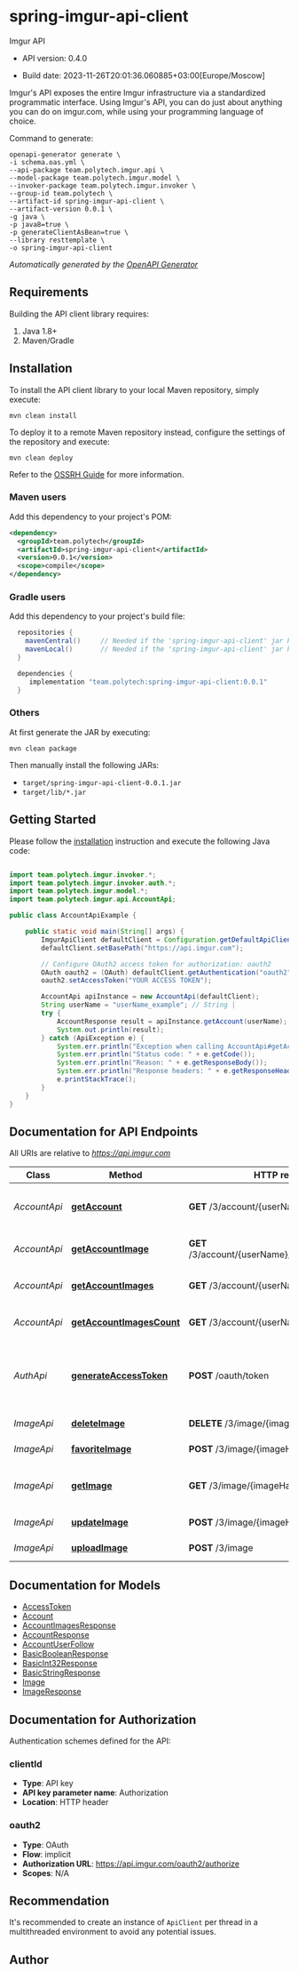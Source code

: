 # spring-imgur-api-client

Imgur API

- API version: 0.4.0

- Build date: 2023-11-26T20:01:36.060885+03:00[Europe/Moscow]

Imgur's API exposes the entire Imgur infrastructure via a standardized programmatic interface. Using Imgur's API, you can do just about anything you can do on imgur.com, while using your programming language of choice.

Command to generate:
```shell
openapi-generator generate \
-i schema.oas.yml \
--api-package team.polytech.imgur.api \
--model-package team.polytech.imgur.model \
--invoker-package team.polytech.imgur.invoker \
--group-id team.polytech \
--artifact-id spring-imgur-api-client \
--artifact-version 0.0.1 \
-g java \
-p java8=true \
-p generateClientAsBean=true \
--library resttemplate \
-o spring-imgur-api-client
```

*Automatically generated by the [OpenAPI Generator](https://openapi-generator.tech)*

## Requirements

Building the API client library requires:

1. Java 1.8+
2. Maven/Gradle

## Installation

To install the API client library to your local Maven repository, simply execute:

```shell
mvn clean install
```

To deploy it to a remote Maven repository instead, configure the settings of the repository and execute:

```shell
mvn clean deploy
```

Refer to the [OSSRH Guide](http://central.sonatype.org/pages/ossrh-guide.html) for more information.

### Maven users

Add this dependency to your project's POM:

```xml
<dependency>
  <groupId>team.polytech</groupId>
  <artifactId>spring-imgur-api-client</artifactId>
  <version>0.0.1</version>
  <scope>compile</scope>
</dependency>
```

### Gradle users

Add this dependency to your project's build file:

```groovy
  repositories {
    mavenCentral()     // Needed if the 'spring-imgur-api-client' jar has been published to maven central.
    mavenLocal()       // Needed if the 'spring-imgur-api-client' jar has been published to the local maven repo.
  }

  dependencies {
     implementation "team.polytech:spring-imgur-api-client:0.0.1"
  }
```

### Others

At first generate the JAR by executing:

```shell
mvn clean package
```

Then manually install the following JARs:

- `target/spring-imgur-api-client-0.0.1.jar`
- `target/lib/*.jar`

## Getting Started

Please follow the [installation](#installation) instruction and execute the following Java code:

```java

import team.polytech.imgur.invoker.*;
import team.polytech.imgur.invoker.auth.*;
import team.polytech.imgur.model.*;
import team.polytech.imgur.api.AccountApi;

public class AccountApiExample {

    public static void main(String[] args) {
        ImgurApiClient defaultClient = Configuration.getDefaultApiClient();
        defaultClient.setBasePath("https://api.imgur.com");

        // Configure OAuth2 access token for authorization: oauth2
        OAuth oauth2 = (OAuth) defaultClient.getAuthentication("oauth2");
        oauth2.setAccessToken("YOUR ACCESS TOKEN");

        AccountApi apiInstance = new AccountApi(defaultClient);
        String userName = "userName_example"; // String | 
        try {
            AccountResponse result = apiInstance.getAccount(userName);
            System.out.println(result);
        } catch (ApiException e) {
            System.err.println("Exception when calling AccountApi#getAccount");
            System.err.println("Status code: " + e.getCode());
            System.err.println("Reason: " + e.getResponseBody());
            System.err.println("Response headers: " + e.getResponseHeaders());
            e.printStackTrace();
        }
    }
}

```

## Documentation for API Endpoints

All URIs are relative to *https://api.imgur.com*

Class | Method | HTTP request | Description
------------ | ------------- | ------------- | -------------
*AccountApi* | [**getAccount**](docs/AccountApi.md#getAccount) | **GET** /3/account/{userName} | Get information about an account.
*AccountApi* | [**getAccountImage**](docs/AccountApi.md#getAccountImage) | **GET** /3/account/{userName}/images/{imageHash} | Get an image of an account.
*AccountApi* | [**getAccountImages**](docs/AccountApi.md#getAccountImages) | **GET** /3/account/{userName}/images | Get images of an account.
*AccountApi* | [**getAccountImagesCount**](docs/AccountApi.md#getAccountImagesCount) | **GET** /3/account/{userName}/images/count | Get images count of an account.
*AuthApi* | [**generateAccessToken**](docs/AuthApi.md#generateAccessToken) | **POST** /oauth/token | Generate a new access token from given refresh token.
*ImageApi* | [**deleteImage**](docs/ImageApi.md#deleteImage) | **DELETE** /3/image/{imageHash} | Delete an image.
*ImageApi* | [**favoriteImage**](docs/ImageApi.md#favoriteImage) | **POST** /3/image/{imageHash}/favorite | Favorite an image.
*ImageApi* | [**getImage**](docs/ImageApi.md#getImage) | **GET** /3/image/{imageHash} | Get information about an image.
*ImageApi* | [**updateImage**](docs/ImageApi.md#updateImage) | **POST** /3/image/{imageHash} | Update an image.
*ImageApi* | [**uploadImage**](docs/ImageApi.md#uploadImage) | **POST** /3/image | Upload an image.


## Documentation for Models

 - [AccessToken](docs/AccessToken.md)
 - [Account](docs/Account.md)
 - [AccountImagesResponse](docs/AccountImagesResponse.md)
 - [AccountResponse](docs/AccountResponse.md)
 - [AccountUserFollow](docs/AccountUserFollow.md)
 - [BasicBooleanResponse](docs/BasicBooleanResponse.md)
 - [BasicInt32Response](docs/BasicInt32Response.md)
 - [BasicStringResponse](docs/BasicStringResponse.md)
 - [Image](docs/Image.md)
 - [ImageResponse](docs/ImageResponse.md)


<a id="documentation-for-authorization"></a>
## Documentation for Authorization


Authentication schemes defined for the API:
<a id="clientId"></a>
### clientId


- **Type**: API key
- **API key parameter name**: Authorization
- **Location**: HTTP header

<a id="oauth2"></a>
### oauth2


- **Type**: OAuth
- **Flow**: implicit
- **Authorization URL**: https://api.imgur.com/oauth2/authorize
- **Scopes**: N/A


## Recommendation

It's recommended to create an instance of `ApiClient` per thread in a multithreaded environment to avoid any potential issues.

## Author



